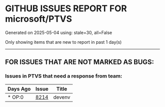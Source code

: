 
# GITHUB ISSUES REPORT FOR microsoft/PTVS


Generated on 2025-05-04 using: stale=30, all=False


Only showing items that are new to report in past 1 day(s)


---

## FOR ISSUES THAT ARE NOT MARKED AS BUGS:


### Issues in PTVS that need a response from team:

| Days Ago | Issue | Title |
| --- | --- | --- |
 | \* OP:0  |[8214](https://github.com/microsoft/PTVS/issues/8214 "devenv")  |devenv |




















